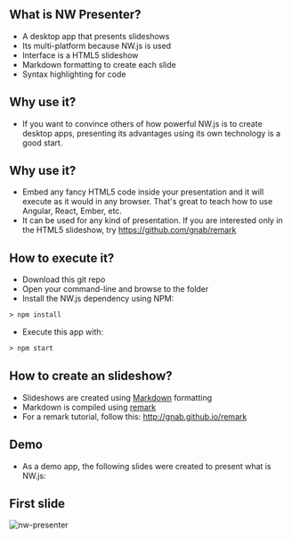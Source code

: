 ## What is NW Presenter?

- A desktop app that presents slideshows
- Its multi-platform because NW.js is used
- Interface is a HTML5 slideshow
- Markdown formatting to create each slide
- Syntax highlighting for code

## Why use it?

- If you want to convince others of how powerful NW.js is to create desktop apps, presenting its advantages using its own technology is a good start.

## Why use it?

- Embed any fancy HTML5 code inside your presentation and it will execute as it would in any browser. That's great to teach how to use Angular, React, Ember, etc.
- It can be used for any kind of presentation. If you are interested only in the HTML5 slideshow, try https://github.com/gnab/remark

## How to execute it?

- Download this git repo
- Open your command-line and browse to the folder
- Install the NW.js dependency using NPM:

```xml
> npm install
```

- Execute this app with:  

```xml
> npm start
```

## How to create an slideshow?

- Slideshows are created using [Markdown](http://commonmark.org/) formatting
- Markdown is compiled using [remark](https://github.com/gnab/remark)
- For a remark tutorial, follow this: http://gnab.github.io/remark

## Demo

- As a demo app, the following slides were created to present what is NW.js: 

## First slide

![nw-presenter](https://raw.githubusercontent.com/zanon-io/nw-presenter/master/app/images/nw-presenter.png)



